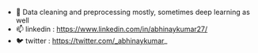 - 👀 Data cleaning and preprocessing mostly, sometimes deep learning as well
- 📫 linkedin : https://www.linkedin.com/in/abhinaykumar27/
- 🐦 twitter : https://twitter.com/_abhinaykumar_
